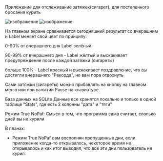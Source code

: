 Приложение для отслеживание затяжек(сигарет), для постепенного бросания курить

![изображение](https://github.com/user-attachments/assets/e606155f-855b-4496-ba95-9a671861b856) ![изображение](https://github.com/user-attachments/assets/a7f4857c-fc28-4f24-9769-c2b49002ed3e)





На главном экране сравнивается сегодняшний результат со вчерашним и Label меняет свой цвет по принципу:

  0-90% от вчерашнего дня Label зелёный
  
  90-99% от вчерашнего дня - Label жёлтый и выскакивает предупреждение после каждой затяжки (сигареты)
  
  больше 100% - Label красный и выскакивает поздравление, что вы достигли вчерашнего "Рекорда", но вам пора отдохнуть

Сами затяжки (сигареты) можно прибавлять на кнопку на главном меню или при нажатии Pause на клавиатуре.

База данных на SQLite Данные все хранятся локально и только в одной таблице "Stats", где есть 2 колонны "дата" и "тяги"

Режим True NoPaf:
Смысл в том, что программа сама считает, слолько дней вы не курили 

В планах:
 - Режим True NoPaf сам восполнян пропущенные дни, если приложение когда-то открывалось, некоторое время не открывалось и как итог выводил, что все эти дни пользователь не курил.
